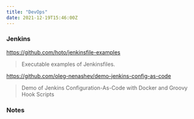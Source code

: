 ```yaml
---
title: "DevOps"
date: 2021-12-19T15:46:00Z
---
```


### Jenkins

https://github.com/hoto/jenkinsfile-examples
> Executable examples of Jenkinsfiles.

https://github.com/oleg-nenashev/demo-jenkins-config-as-code
> Demo of Jenkins Configuration-As-Code with Docker and Groovy Hook Scripts

### Notes
